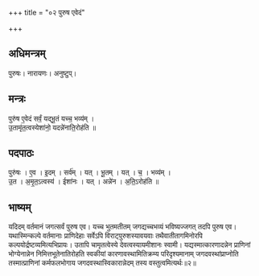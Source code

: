 +++
title = "०२ पुरुष एवेदं"

+++
## अधिमन्त्रम्
पुरुषः। नारायणः। अनुष्टुप्।

## मन्त्रः
पुरु॑ष ए॒वेदं सर्वं॒ यद्भू॒तं यच्च॒ भव्य॑म् ।  
उ॒तामृ॑त॒त्वस्येशा॑नो॒ यदन्ने॑नाति॒रोह॑ति ॥

## पदपाठः
पुरु॑षः । ए॒व । इ॒दम् । सर्व॑म् । यत् । भू॒तम् । यत् । च॒ । भव्य॑म् ।  
उ॒त । अ॒मृ॒त॒ऽत्वस्य॑ । ईशा॑नः । यत् । अन्ने॑न । अ॒ति॒ऽरोह॑ति ॥

## भाष्यम्
यदिदम् वर्तमानं जगत्सर्वं पुरुष एव। यच्च भुतमतीतम् जगद्यच्चभव्यं भविष्यज्जगत् तदपि पुरुष एव। यथास्मिन्कल्पे वर्तमानाः प्राणिदेहाः सर्वेऽपि विराट्पुरुशस्यावयवाः तथैवातीतागमिनोरपि कल्पयोर्द्रष्टव्यमित्यभिप्रायः। उतापि चामृतत्वेस्ये देवत्वस्यायमीशानः स्वामी। यद्यस्मात्कारणादन्नेन प्राणिनां भोग्येनान्नेन निमित्तभूतेनातिरोहति स्वकीयां कारणावस्थामितिक्रम्य परिदृश्यमानाम् जगदवस्थांप्राप्नोति तस्मात्प्राणिनां कर्मफलभोगाय जगदवस्थास्विकारान्नेदम् तस्य वस्तुत्वमित्यर्थः॥२॥